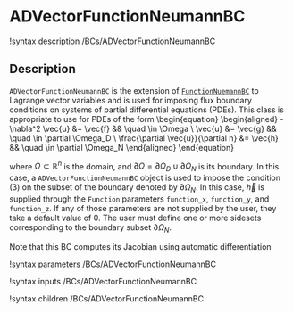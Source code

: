 # ADVectorFunctionNeumannBC

!syntax description /BCs/ADVectorFunctionNeumannBC

## Description

`ADVectorFunctionNeumannBC` is the extension of [`FunctionNuemannBC`](bcs/NuemannBC) to
Lagrange vector variables and is used for
imposing flux boundary conditions on systems of
partial differential equations (PDEs). This
class is appropriate to use for PDEs of the form
\begin{equation}
\begin{aligned}
  -\nabla^2 \vec{u} &= \vec{f} && \quad \in \Omega \\
  \vec{u} &= \vec{g} && \quad \in \partial \Omega_D \\
  \frac{\partial \vec{u}}{\partial n} &= \vec{h} && \quad \in \partial \Omega_N
\end{aligned}
\end{equation}

where $\Omega \subset \mathbb{R}^n$ is the domain, and $\partial
\Omega = \partial \Omega_D \cup \partial \Omega_N$ is its boundary. In
this case, a `ADVectorFunctionNeumannBC` object is used to impose the condition (3)
on the subset of the boundary denoted by $\partial \Omega_N$. In this case,
$\vec{h}$ is supplied through the `Function` parameters `function_x`, `function_y`, and
`function_z`. If any of those parameters are not supplied by the user, they
take a default value of $0$. The user must define one
or more sidesets corresponding to the boundary subset $\partial \Omega_N$.

Note that this BC computes its Jacobian using automatic differentiation

!syntax parameters /BCs/ADVectorFunctionNeumannBC

!syntax inputs /BCs/ADVectorFunctionNeumannBC

!syntax children /BCs/ADVectorFunctionNeumannBC
